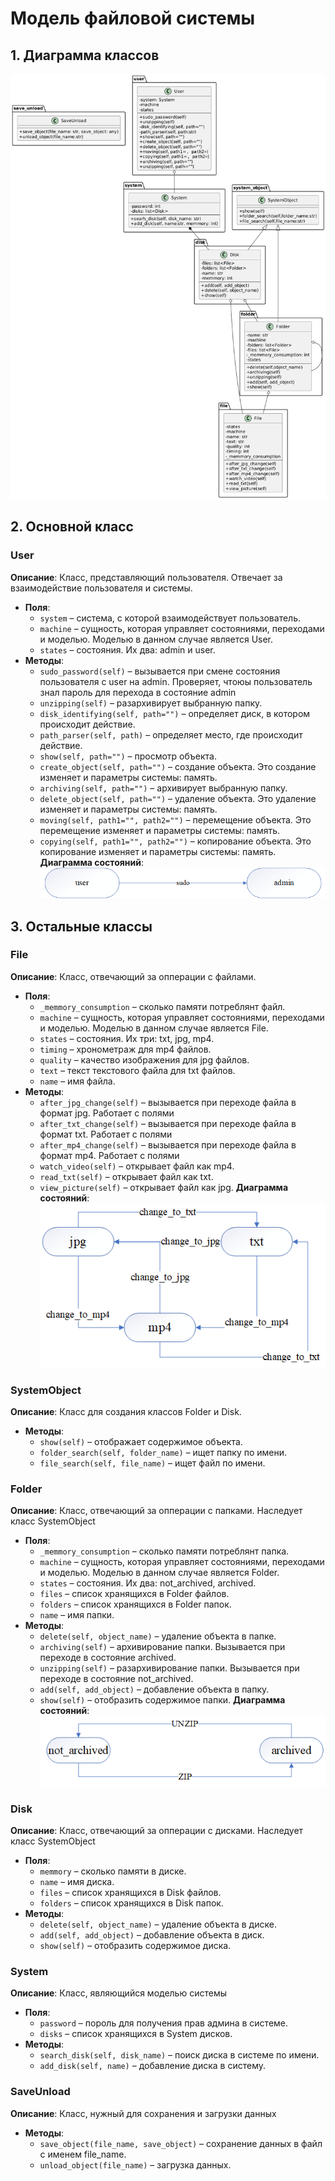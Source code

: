 # Модель файловой системы

## 1. Диаграмма классов

![Диаграмма классов](diagrams/class_diagram.png)

## 2. Основной класс

### User
**Описание**: Класс, представляющий пользователя. Отвечает за взаимодействие пользователя и системы.
- **Поля**:
  - `system` – система, с которой взаимодействует пользователь.
  - `machine` – сущность, которая управляет состояниями, переходами и моделью. Моделью в данном случае является User.
  - `states` – состояния. Их два: admin и user.
- **Методы**:
  - `sudo_password(self)` – вызывается при смене состояния пользователя с user на admin. Проверяет, чтоюы пользователь знал пароль для перехода в состояние admin
  - `unzipping(self)` – разархивирует выбранную папку.
  - `disk_identifying(self, path="")` – определяет диск, в котором происходит действие. 
  - `path_parser(self, path)` – определяет место, где происходит действие.
  - `show(self, path="")` – просмотр объекта. 
  - `create_object(self, path="")` – создание объекта. Это создание изменяет и параметры системы: память.
  - `archiving(self, path="")` – архивирует выбранную папку.
  - `delete_object(self, path="")` – удаление объекта. Это удаление изменяет и параметры системы: память.
  - `moving(self, path1="", path2="")` – перемещение объекта. Это перемещение изменяет и параметры системы: память.
  - `copying(self, path1="", path2="")` – копирование объекта. Это копирование изменяет и параметры системы: память.
  **Диаграмма состояний**:
  ![Диаграмма состояний](diagrams/UserS&T.png)

## 3. Остальные классы

### File
**Описание**: Класс, отвечающий за опперации с файлами.
- **Поля**:
  - `_memmory_consumption` – сколько памяти потреблянт файл.
  - `machine` – сущность, которая управляет состояниями, переходами и моделью. Моделью в данном случае является File.
  - `states` – состояния. Их три: txt, jpg, mp4.
  - `timing` – хронометраж для mp4 файлов.
  - `quality` – качество изображения для jpg файлов.
  - `text` – текст текстового файла для txt файлов.
  - `name` – имя файла.
- **Методы**:
  - `after_jpg_change(self)` – вызывается при переходе файла в формат jpg. Работает с полями
  - `after_txt_change(self)` – вызывается при переходе файла в формат txt. Работает с полями
  - `after_mp4_change(self)` – вызывается при переходе файла в формат mp4. Работает с полями
  - `watch_video(self)` – открывает файл как mp4.
  - `read_txt(self)` – открывает файл как txt.
  - `view_picture(self)` – открывает файл как jpg.
  **Диаграмма состояний**:
  ![Диаграмма состояний](diagrams/FileS&T.png)

### SystemObject
**Описание**: Класc для создания классов Folder и Disk.
- **Методы**:
  - `show(self)` – отображает содержимое объекта.
  - `folder_search(self, folder_name)` – ищет папку по имени.
  - `file_search(self, file_name)` – ищет файл по имени.

### Folder
**Описание**: Класс, отвечающий за опперации с папками. Наследует класс SystemObject
- **Поля**:
  - `_memmory_consumption` – сколько памяти потреблянт папка.
  - `machine` – сущность, которая управляет состояниями, переходами и моделью. Моделью в данном случае является Folder.
  - `states` – состояния. Их два: not_archived, archived.
  - `files` – список хранящихся в Folder файлов.
  - `folders` – список хранящихся в Folder папок.
  - `name` – имя папки.
- **Методы**:
  - `delete(self, object_name)` – удаление объекта в папке.
  - `archiving(self)` – архивирование папки. Вызывается при переходе в состояние archived.
  - `unzipping(self)` – разархивирование папки. Вызывается при переходе в состояние not_archived.
  - `add(self, add_object)` – добавление объекта в папку.
  - `show(self)` – отобразить содержимое папки.
  **Диаграмма состояний**:
  ![Диаграмма состояний](diagrams/FolderS&T.png)

### Disk
**Описание**: Класс, отвечающий за опперации с дисками. Наследует класс SystemObject
- **Поля**:
  - `memmory` – сколько памяти в диске.
  - `name` – имя диска.
  - `files` – список хранящихся в Disk файлов.
  - `folders` – список хранящихся в Disk папок.
- **Методы**:
  - `delete(self, object_name)` – удаление объекта в диске.
  - `add(self, add_object)` – добавление объекта в диск.
  - `show(self)` – отобразить содержимое диска.

### System
**Описание**: Класс, являющийся моделью системы
- **Поля**:
  - `password` – пороль для получения прав админа в системе.
  - `disks` – список хранящихся в System дисков.
- **Методы**:
  - `search_disk(self, disk_name)` – поиск диска в системе по имени.
  - `add_disk(self, name)` – добавление диска в систему.

### SaveUnload
**Описание**: Класс, нужный для сохранения и загрузки данных
- **Методы**:
  - `save_object(file_name, save_object)` – сохранение данных в файл с именем file_name.
  - `unload_object(file_name)` – загрузка данных.